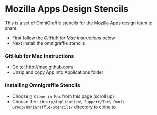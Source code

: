 # Mozilla Apps Design Stencils

This is a set of OmniGraffle stencils for the Mozilla Apps design team to share.

* First follow the _GitHub for Mac Instructions_ below
* Next install the omnigraffle stencils

### GitHub for Mac Instructions

* Go to: http://mac.github.com/
* Unzip and copy App into Applications folder

### Installing Omnigraffle Stencils

* Choose ` Clone in Mac` from this page (scroll up)
* Choose the `Library/Application\ Support/The\ Omni\ Group/OmniGraffle/Stencils/` directory to clone to

